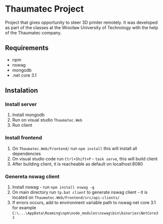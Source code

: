 # Thaumatec Project

Project that gives opportunity to steer 3D printer remotely. It was developed as part of the classes at the Wrocław University of Technology with the help of the Thaumatec company.

## Requirements
* npm
* nswag
* mongodb
* .net core 3.1

## Instalation
### Install server
1. Install mongodb
2. Run on visual studio `Thaumatec.Web`
3. Run client

### Install frontend
1. On `Thaumatec.Web/Frontend/` run `npm install` this will install all dependencies
2. On visual studio code run `Ctrl+Shift+P` - `task serve`, this will build client
3. After building client, it is reacheable as default on localhost:8080

### Genereta nswag client
1. Install nswag - run `npm install nswag -g` 
2. On main directory run `tp.bat client` to generate nswag client - it is located on `Thaumatec.Web/Frontend/src/api-clients/`
3. If errors occurs, add to environment variable path to nswag net core 3.1
   for example `C:\...\AppData\Roaming\npm\node_modules\nswag\bin\binaries\NetCore31` 
